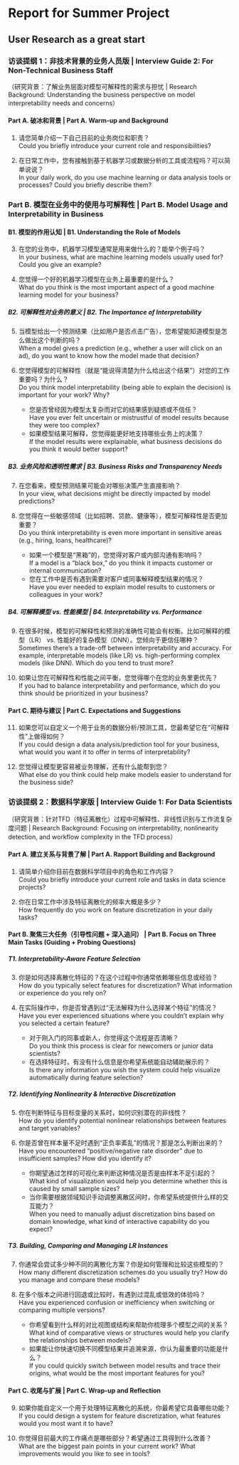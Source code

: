 # Report for Summer Project

## User Research as a great start

### 访谈提纲 1：非技术背景的业务人员版 | Interview Guide 2: For Non-Technical Business Staff
（研究背景：了解业务层面对模型可解释性的需求与担忧 | Research Background: Understanding the business perspective on model interpretability needs and concerns）

#### Part A. 破冰和背景 | Part A. Warm-up and Background
1. 请您简单介绍一下自己目前的业务岗位和职责？  
   Could you briefly introduce your current role and responsibilities?

2. 在日常工作中，您有接触到基于机器学习或数据分析的工具或流程吗？可以简单说说？  
   In your daily work, do you use machine learning or data analysis tools or processes? Could you briefly describe them?

### Part B. 模型在业务中的使用与可解释性 | Part B. Model Usage and Interpretability in Business

#### B1. 模型的作用认知 | B1. Understanding the Role of Models
3. 在您的业务中，机器学习模型通常是用来做什么的？能举个例子吗？  
   In your business, what are machine learning models usually used for? Could you give an example?

4. 您觉得一个好的机器学习模型在业务上最重要的是什么？  
   What do you think is the most important aspect of a good machine learning model for your business?

##### B2. 可解释性对业务的意义 | B2. The Importance of Interpretability
5. 当模型给出一个预测结果（比如用户是否点击广告），您希望能知道模型是怎么做出这个判断的吗？  
   When a model gives a prediction (e.g., whether a user will click on an ad), do you want to know how the model made that decision?

6. 您觉得模型的可解释性（就是“能说得清楚为什么给出这个结果”）对您的工作重要吗？为什么？  
   Do you think model interpretability (being able to explain the decision) is important for your work? Why?  
   - 您是否曾经因为模型太复杂而对它的结果感到疑惑或不信任？  
     Have you ever felt uncertain or mistrustful of model results because they were too complex?  
   - 如果模型结果可解释，您觉得能更好地支持哪些业务上的决策？  
     If the model results were explainable, what business decisions do you think it would better support?

##### B3. 业务风险和透明性需求 | B3. Business Risks and Transparency Needs
7. 在您看来，模型预测结果可能会对哪些决策产生直接影响？  
   In your view, what decisions might be directly impacted by model predictions?

8. 您觉得在一些敏感领域（比如招聘、贷款、健康等），模型可解释性是否更加重要？  
   Do you think interpretability is even more important in sensitive areas (e.g., hiring, loans, healthcare)?  
   - 如果一个模型是“黑箱”的，您觉得对客户或内部沟通有影响吗？  
     If a model is a “black box,” do you think it impacts customer or internal communication?  
   - 您在工作中是否有遇到需要对客户或同事解释模型结果的情况？  
     Have you ever needed to explain model results to customers or colleagues in your work?

##### B4. 可解释模型 vs. 性能模型 | B4. Interpretability vs. Performance
9. 在很多时候，模型的可解释性和预测的准确性可能会有权衡。比如可解释的模型（LR） vs. 性能好的复杂模型（DNN）。您倾向于更信任哪种？  
   Sometimes there’s a trade-off between interpretability and accuracy. For example, interpretable models (like LR) vs. high-performing complex models (like DNN). Which do you tend to trust more?

10. 如果让您在可解释性和性能之间平衡，您觉得哪个在您的业务里更优先？  
    If you had to balance interpretability and performance, which do you think should be prioritized in your business?

#### Part C. 期待与建议 | Part C. Expectations and Suggestions
11. 如果您可以自定义一个用于业务的数据分析/预测工具，您最希望它在“可解释性”上做得如何？  
    If you could design a data analysis/prediction tool for your business, what would you want it to offer in terms of interpretability?

12. 您觉得让模型更容易被业务理解，还有什么能帮到您？  
    What else do you think could help make models easier to understand for the business side?



### 访谈提纲 2：数据科学家版 | Interview Guide 1: For Data Scientists
（研究背景：针对TFD（特征离散化）过程中可解释性、非线性识别与工作流复杂度问题 | Research Background: Focusing on interpretability, nonlinearity detection, and workflow complexity in the TFD process）

#### Part A. 建立关系与背景了解 | Part A. Rapport Building and Background
1. 请简单介绍你目前在数据科学项目中的角色和工作内容？  
   Could you briefly introduce your current role and tasks in data science projects?

2. 你在日常工作中涉及特征离散化的频率大概是多少？  
   How frequently do you work on feature discretization in your daily tasks?

#### Part B. 聚焦三大任务（引导性问题 + 深入追问） | Part B. Focus on Three Main Tasks (Guiding + Probing Questions)

##### T1. Interpretability-Aware Feature Selection
3. 你是如何选择离散化特征的？在这个过程中你通常依赖哪些信息或经验？  
   How do you typically select features for discretization? What information or experience do you rely on?

4. 在实际操作中，你是否曾遇到过“无法解释为什么选择某个特征”的情况？  
   Have you ever experienced situations where you couldn’t explain why you selected a certain feature?  
   - 对于刚入门的同事或新人，你觉得这个流程是否清晰？  
     Do you think this process is clear for newcomers or junior data scientists?  
   - 在选择特征时，有没有什么信息是你希望系统能自动辅助展示的？  
     Is there any information you wish the system could help visualize automatically during feature selection?

##### T2. Identifying Nonlinearity & Interactive Discretization
5. 你在判断特征与目标变量的关系时，如何识别潜在的非线性？  
   How do you identify potential nonlinear relationships between features and target variables?

6. 你是否曾在样本量不足时遇到“正负率紊乱”的情况？那是怎么判断出来的？  
   Have you encountered “positive/negative rate disorder” due to insufficient samples? How did you identify it?  
   - 你期望通过怎样的可视化来判断这种情况是否是由样本不足引起的？  
     What kind of visualization would help you determine whether this is caused by small sample sizes?  
   - 当你需要根据领域知识手动调整离散区间时，你希望系统提供什么样的交互能力？  
     When you need to manually adjust discretization bins based on domain knowledge, what kind of interactive capability do you expect?

##### T3. Building, Comparing and Managing LR Instances
7. 你通常会尝试多少种不同的离散化方案？你是如何管理和比较这些模型的？  
   How many different discretization schemes do you usually try? How do you manage and compare these models?

8. 在多个版本之间进行回退或比较时，有遇到过混乱或低效的体验吗？  
   Have you experienced confusion or inefficiency when switching or comparing multiple versions?  
   - 你希望看到什么样的对比视图或结构来帮助你梳理多个模型之间的关系？  
     What kind of comparative views or structures would help you clarify the relationships between models?  
   - 如果能让你快速切换不同模型结果并追溯来源，你认为最重要的功能是什么？  
     If you could quickly switch between model results and trace their origins, what would be the most important features for you?

#### Part C. 收尾与扩展 | Part C. Wrap-up and Reflection
9. 如果你能自定义一个用于处理特征离散化的系统，你最希望它具备哪些功能？  
   If you could design a system for feature discretization, what features would you most want it to have?

10. 你觉得目前最大的工作痛点是哪些部分？希望通过工具得到什么改善？  
    What are the biggest pain points in your current work? What improvements would you like to see in tools?

